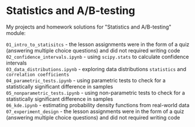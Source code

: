 # Statistics and A/B-testing

My projects and homework solutions for "Statistics and A/B-testing" module:

`01_intro_to_statisitcs` - the lesson assignments were in the form of a quiz (answering multiple choice questions) and did not required writing code  
`02_confidence_intervals.ipynb` - using `scipy.stats` to calculate confidence intervals  
`03_data_distributions.ipynb` - exploring data distributions `statistics` and `correlation coefficients`  
`04_parametric_tests.ipynb` - using parametric tests to check for a statistically significant difference in samples  
`05_nonparametric_tests.ipynb` - using non-parametric tests to check for a statistically significant difference in samples  
`06_kde.ipynb` - estimating probability density functions from real-world data  
`07_experiment_design` - the lesson assignments were in the form of a quiz (answering multiple choice questions) and did not required writing code  
